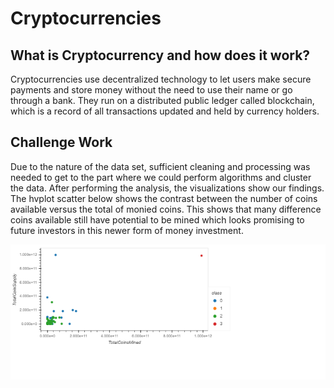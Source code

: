 # Cryptocurrencies

## What is Cryptocurrency and how does it work?

Cryptocurrencies use decentralized technology to let users make secure payments and store money without the need to use their name or go through a bank. They run on a distributed public ledger called blockchain, which is a record of all transactions updated and held by currency holders.

## Challenge Work

Due to the nature of the data set, sufficient cleaning and processing was needed to get to the part where we could perform algorithms and cluster the data. After performing the analysis, the visualizations show our findings. The hvplot scatter below shows the contrast between the number of coins available versus the total of monied coins. This shows that many difference coins available still have potential to be mined which looks promising to future investors in this newer form of money investment.

![](hvplotscatter.png)

